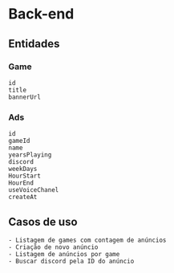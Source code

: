 # Back-end

## Entidades

### Game
    id
    title
    bannerUrl

### Ads
    id
    gameId
    name
    yearsPlaying
    discord
    weekDays
    HourStart
    HourEnd
    useVoiceChanel
    createAt

## Casos de uso
    - Listagem de games com contagem de anúncios
    - Criação de novo anúncio
    - Listagem de anúncios por game
    - Buscar discord pela ID do anúncio